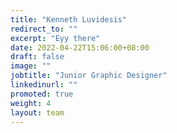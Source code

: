 ```yaml
---
title: "Kenneth Luvidesis"
redirect_to: ""
excerpt: "Eyy there"
date: 2022-04-22T15:06:00+08:00
draft: false
image: ""
jobtitle: "Junior Graphic Designer"
linkedinurl: ""
promoted: true
weight: 4
layout: team
---
```


